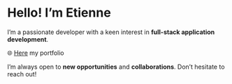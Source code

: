 # Hello! I’m Etienne

I’m a passionate developer with a keen interest in **full-stack application development**.

🌐  [Here](https://crispy-train-nine.vercel.app) my portfolio

I’m always open to **new opportunities** and **collaborations**. Don’t hesitate to reach out!
